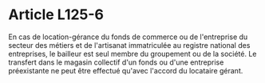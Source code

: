 # Article L125-6

En cas de location-gérance du fonds de commerce ou de l'entreprise du secteur des métiers et de l'artisanat immatriculée au registre national des entreprises, le bailleur est seul membre du groupement ou de la société. Le transfert dans le magasin collectif d'un fonds ou d'une entreprise préexistante ne peut être effectué qu'avec l'accord du locataire gérant.
